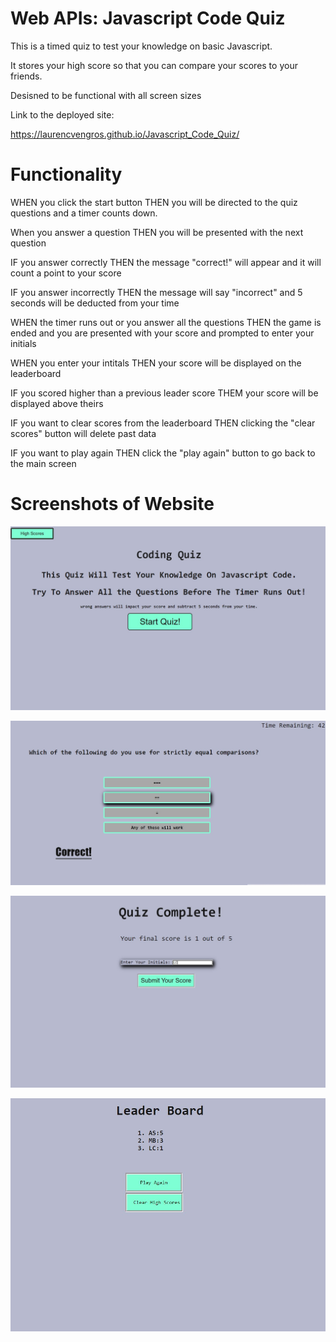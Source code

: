 # Web APIs: Javascript Code Quiz

This is a timed quiz to test your knowledge on basic Javascript.

It stores your high score so that you can compare your scores to your friends.

Desisned to be functional with all screen sizes

Link to the deployed site:

https://laurencvengros.github.io/Javascript_Code_Quiz/


# Functionality

WHEN you click the start button
THEN you will be directed to the quiz questions and a timer counts down.

When you answer a question 
THEN you will be presented with the next question

IF you answer correctly
THEN the message "correct!" will appear and it will count a point to your score

IF you answer incorrectly
THEN the message will say "incorrect" and 5 seconds will be deducted from your time

WHEN the timer runs out or you answer all the  questions
THEN the game is ended and you are presented with your score and prompted to enter your initials

WHEN you enter your intitals
THEN your score will be displayed on the leaderboard

IF you scored higher than a previous leader score
THEM your score will be displayed above theirs

IF you want to clear scores from the leaderboard
THEN clicking the "clear scores" button will delete past data

IF you want to play again
THEN click the "play again" button to go back to the main screen

# Screenshots of Website

![main-screen](Assets/Images/main-screen.jpg "Screenshot of quiz start page")

![question-screen](Assets/Images/question-screen.jpg "Screenshot of question page")

![submit-screen](Assets/Images/submit-screen.jpg "Screenshot of submit scores page")

![highscores-screen](Assets/Images/highscores-screen.jpg "Screenshot of leaderboard page")
